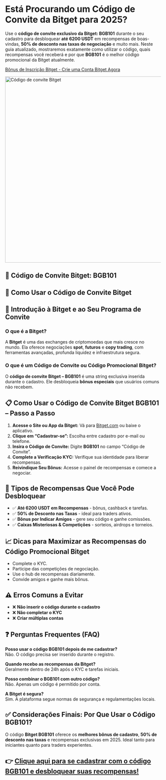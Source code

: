 <h1><strong>Está Procurando um Código de Convite da Bitget para 2025?</strong></h1>
<p>Use o <strong>código de convite exclusivo da Bitget: BGB101</strong> durante o seu cadastro para desbloquear <strong>até 6200 USDT</strong> em recompensas de boas-vindas, <strong>50% de desconto nas taxas de negociação</strong> e muito mais. Neste guia atualizado, mostraremos exatamente como utilizar o código, quais recompensas você receberá e por que <strong>BGB101</strong> é o melhor código promocional da Bitget atualmente.</p>

<p><a href="https://partner.bitget.com/bg/new1" target="_blank">Bônus de Inscrição Bitget - Crie uma Conta Bitget Agora</a></p>
<img src="https://images.mirror-media.xyz/publication-images/JroCYnRJJAcqr2qc6nv1v.png" alt="Código de convite Bitget" width="600">

<h2><strong>📌 Código de Convite Bitget: BGB101</strong></h2>
<h2><strong>🔑 Como Usar o Código de Convite Bitget</strong></h2>
<h2><strong>🚀 Introdução à Bitget e ao Seu Programa de Convite</strong></h2>
<h3><strong>O que é a Bitget?</strong></h3>
<p>A <strong>Bitget</strong> é uma das exchanges de criptomoedas que mais cresce no mundo. Ela oferece negociações <strong>spot</strong>, <strong>futuros</strong> e <strong>copy trading</strong>, com ferramentas avançadas, profunda liquidez e infraestrutura segura.</p>
<h3><strong>O que é um Código de Convite ou Código Promocional Bitget?</strong></h3>
<p>O <strong>código de convite Bitget – BGB101</strong> é uma string exclusiva inserida durante o cadastro. Ele desbloqueia <strong>bônus especiais</strong> que usuários comuns não recebem.</p>
<h2><strong>📋 Como Usar o Código de Convite Bitget BGB101 – Passo a Passo</strong></h2>
<ol>
<li><strong>Acesse o Site ou App da Bitget:</strong> Vá para <a href="https://partner.bitget.com/bg/new1" target="_blank">Bitget.com</a> ou baixe o aplicativo.</li>
<li><strong>Clique em “Cadastrar-se”:</strong> Escolha entre cadastro por e-mail ou telefone.</li>
<li><strong>Insira o Código de Convite:</strong> Digite <strong>BGB101</strong> no campo “Código de Convite”.</li>
<li><strong>Complete a Verificação KYC:</strong> Verifique sua identidade para liberar recompensas.</li>
<li><strong>Reivindique Seu Bônus:</strong> Acesse o painel de recompensas e comece a negociar.</li>
</ol>
<h2><strong>🎁 Tipos de Recompensas Que Você Pode Desbloquear</strong></h2>
<ul>
<li>✅ <strong>Até 6200 USDT em Recompensas</strong> - bônus, cashback e tarefas.</li>
<li>✅ <strong>50% de Desconto nas Taxas</strong> - ideal para traders ativos.</li>
<li>✅ <strong>Bônus por Indicar Amigos</strong> - gere seu código e ganhe comissões.</li>
<li>✅ <strong>Caixas Misteriosas & Competições</strong> - sorteios, airdrops e torneios.</li>
</ul>
<h2><strong>📈 Dicas para Maximizar as Recompensas do Código Promocional Bitget</strong></h2>
<ul>
<li>Complete o KYC.</li>
<li>Participe das competições de negociação.</li>
<li>Use o hub de recompensas diariamente.</li>
<li>Convide amigos e ganhe mais bônus.</li>
</ul>
<h2><strong>⚠️ Erros Comuns a Evitar</strong></h2>
<ul>
<li>❌ <strong>Não inserir o código durante o cadastro</strong></li>
<li>❌ <strong>Não completar o KYC</strong></li>
<li>❌ <strong>Criar múltiplas contas</strong></li>
</ul>
<h2><strong>❓ Perguntas Frequentes (FAQ)</strong></h2>
<p><strong>Posso usar o código BGB101 depois de me cadastrar?</strong><br>Não. O código precisa ser inserido durante o registro.</p>
<p><strong>Quando recebo as recompensas da Bitget?</strong><br>Geralmente dentro de 24h após o KYC e tarefas iniciais.</p>
<p><strong>Posso combinar o BGB101 com outro código?</strong><br>Não. Apenas um código é permitido por conta.</p>
<p><strong>A Bitget é segura?</strong><br>Sim. A plataforma segue normas de segurança e regulamentações locais.</p>
<h2><strong>✅ Considerações Finais: Por Que Usar o Código BGB101?</strong></h2>
<p>O código <strong>Bitget BGB101</strong> oferece os <strong>melhores bônus de cadastro</strong>, <strong>50% de desconto nas taxas</strong> e recompensas exclusivas em 2025. Ideal tanto para iniciantes quanto para traders experientes.</p>
<h2><strong>👉 <a href="https://partner.bitget.com/bg/new1" target="_blank">Clique aqui para se cadastrar com o código BGB101 e desbloquear suas recompensas!</a></strong></h2>
</body>
</html>
